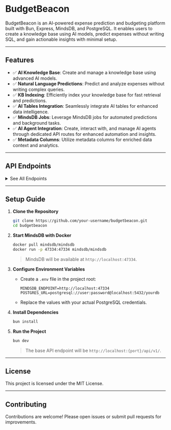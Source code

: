 # BudgetBeacon
BudgetBeacon is an AI-powered expense prediction and budgeting platform built with Bun, Express, MindsDB, and PostgreSQL. It enables users to create a knowledge base using AI models, predict expenses without writing SQL, and gain actionable insights with minimal setup.

---

## Features

- ✅ **AI Knowledge Base**: Create and manage a knowledge base using advanced AI models.
- ✅ **Natural Language Predictions**: Predict and analyze expenses without writing complex queries.
- ✅ **KB Indexing**: Efficiently index your knowledge base for fast retrieval and predictions.
- ✅ **AI Tables Integration**: Seamlessly integrate AI tables for enhanced data intelligence.
- ✅ **MindsDB Jobs**: Leverage MindsDB jobs for automated predictions and background tasks.
- ✅ **AI Agent Integration**: Create, interact with, and manage AI agents through dedicated API routes for enhanced automation and insights.
- ✅ **Metadata Columns**: Utilize metadata columns for enriched data context and analytics.

---

## API Endpoints
<details>
<summary>See All Endpoints</summary>

| Method | Endpoint                              | Description                                         |
|--------|---------------------------------------|-----------------------------------------------------|
| GET    | `/createDB`                           | Create a new database                               |
| POST   | `/enterdata`                          | Enter data into the database                        |
| GET    | `/checkData`                          | Retrieve all data from the database                 |
| GET    | `/deleteTable`                        | Delete a table from the database                    |
| GET    | `/minds/connectToPstgres`             | Connect MindsDB to PostgreSQL                       |
| GET    | `/minds/createAITables`               | Create AI tables in MindsDB                         |
| GET    | `/minds/createJob`                    | Create a new MindsDB job                            |
| GET    | `/minds/deleteJob`                    | Delete a MindsDB job                                |
| GET    | `/kb/create`                          | Create a new AI-powered knowledge base              |
| POST   | `/kb/enterdata`                       | Enter data into the knowledge base                  |
| GET    | `/kb/copyDataFromDB`                  | Copy data from the database to the knowledge base   |
| GET    | `/kb/getAllData`                      | Retrieve all data from the knowledge base           |
| POST   | `/kb/getFromPrompt`                   | Query the knowledge base using a custom prompt      |
| GET    | `/kb/createIndex`                     | Create an index for the knowledge base              |
| GET    | `/kb/delete`                          | Delete a knowledge base                             |
| GET    | `/agent/create`                       | Create a new AI agent                               |
| POST   | `/agent/ask`                          | Ask a question to the AI agent                      |
| GET    | `/agent/delete`                       | Delete an AI agent                                  |

</details>

---

## Setup Guide

1. **Clone the Repository**
    ```bash
    git clone https://github.com/your-username/budgetbeacon.git
    cd budgetbeacon
    ```

2. **Start MindsDB with Docker**
    ```bash
    docker pull mindsdb/mindsdb
    docker run -p 47334:47334 mindsdb/mindsdb
    ```
    > MindsDB will be available at `http://localhost:47334`.

3. **Configure Environment Variables**
    - Create a `.env` file in the project root:
      ```
      MINDSDB_ENDPOINT=http://localhost:47334
      POSTGRES_URL=postgresql://user:password@localhost:5432/yourdb
      ```
    - Replace the values with your actual PostgreSQL credentials.

4. **Install Dependencies**
    ```bash
    bun install
    ```

5. **Run the Project**
    ```bash
    bun dev
    ```
    > The base API endpoint will be `http://localhost:{port}/api/v1/`.

---

## License

This project is licensed under the MIT License.

---

## Contributing

Contributions are welcome! Please open issues or submit pull requests for improvements.

